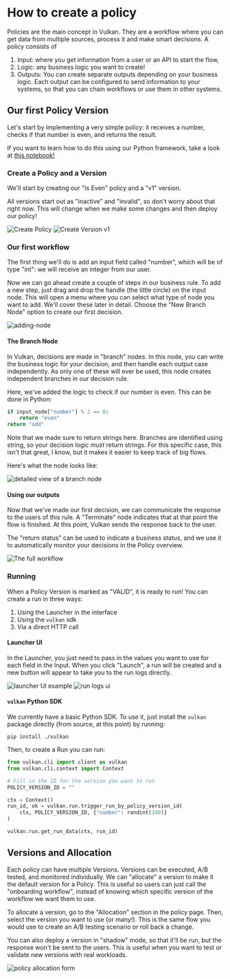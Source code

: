 # How to create a policy

Policies are the main concept in Vulkan.
They are a workflow where you can get data from multiple sources, process it and make smart decisions.
A policy consists of

1. Input: where you get information from a user or an API to start the flow,
2. Logic: any business logic you want to create!
3. Outputs: You can create separate outputs depending on your business logic. Each output can be configured to send information to your systems, so that you can chain workflows or use them in other systems.

## Our first Policy Version

Let's start by implementing a very simple policy: it receives a number, checks if that number is even, and returns the result.

If you want to learn how to do this using our Python framework, take a look at [this notebook!](./1-policies/../../vulkan/docs/notebooks/2-remote-policy.ipynb)

### Create a Policy and a Version

We'll start by creating our "Is Even" policy and a "v1" version.

All versions start out as "inactive" and "invalid", so don't worry about that right now. 
This will change when we make some changes and then deploy our policy!

![Create Policy](./1-policies/create-policy.png)
![Create Version v1](./1-policies/create-version-v1.png)

### Our first workflow

The first thing we'll do is add an input field called "number", which will be of type "int": we will receive an integer from our user.

Now we can go ahead create a couple of steps in our business rule.
To add a new step, just drag and drop the handle (the little circle) on the input node.
This will open a menu where you can select what type of node you want to add. 
We'll cover these later in detail.
Choose the "New Branch Node" option to create our first decision.

![adding-node](./1-policies/adding-node.png)
#### The Branch Node

In Vulkan, decisions are made in "branch" nodes.
In this node, you can write the business logic for your decision, and then handle each output case independently.
As only one of these will ever be used, this node creates independent branches in our decision rule.

Here, we've added the logic to check if our number is even.
This can be done in Python:

```python
if input_node["number"] % 2 == 0:
    return "even"
return "odd"
```

Note that we made sure to return strings here.
Branches are identified using string, so your decision logic *must* return strings.
For this specific case, this isn't that great, I know, but it makes it easier to keep track of big flows.

Here's what the node looks like:

![detailed view of a branch node](./1-policies/branch-node.png)

#### Using our outputs

Now that we've made our first decision, we can communicate the response to the users of this rule.
A "Terminate" node indicates that at that point the flow is finished.
At this point, Vulkan sends the response back to the user.

The "return status" can be used to indicate a business status, and we use it to automatically monitor your decisions in the Policy overview.

![The full workflow](./1-policies/full-workflow.png)

### Running

When a Policy Version is marked as "VALID", it is ready to run!
You can create a run in three ways:

1. Using the Launcher in the interface
2. Using the `vulkan` sdk
3. Via a direct HTTP call

#### Launcher UI

In the Launcher, you just need to pass in the values you want to use for each field in the Input.
When you click "Launch", a run will be created and a new button will appear to take you to the run logs directly.

![launcher UI example](./1-policies/launcher-ui.png)
![run logs ui](./1-policies/run-logs.png)

#### `vulkan` Python SDK

We currently have a basic Python SDK.
To use it, just install the `vulkan` package directly (from source, at this point) by running:

`pip install ./vulkan`

Then, to create a Run you can run:

```python
from vulkan.cli import client as vulkan
from vulkan.cli.context import Context

# Fill in the ID for the version you want to run
POLICY_VERSION_ID = ""

ctx = Context()
run_id, ok = vulkan.run.trigger_run_by_policy_version_id(
    ctx, POLICY_VERSION_ID, {"number": randint(100)}
)

vulkan.run.get_run_data(ctx, run_id)
```

## Versions and Allocation

Each policy can have multiple Versions.
Versions can be executed, A/B tested, and monitored individually.
We can "allocate" a version to make it the default version for a Policy.
This is useful so users can just call the "onboarding workflow", instead of knowing which specific version of the workflow we want them to use.

To allocate a version, go to the "Allocation" section in the policy page.
Then, select the version you want to use (or many!).
This is the same flow you would use to create an A/B testing scenario or roll back a change.

You can also deploy a version in "shadow" mode, so that it'll be run, but the response won't be sent to the users.
This is useful when you want to test or validate new versions with real workloads.

![policy allocation form](./1-policies/allocation.png)